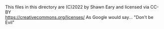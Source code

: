This files in this directory are (C)2022 by Shawn Eary and licensed via CC-BY  
https://creativecommons.org/licenses/
As Google would say...
"Don't be Evil"
